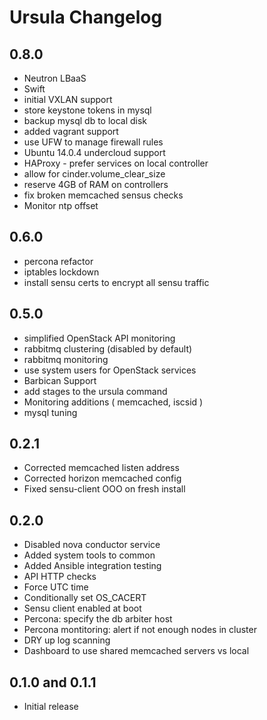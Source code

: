 # Ursula Changelog

## 0.8.0

- Neutron LBaaS
- Swift
- initial VXLAN support
- store keystone tokens in mysql
- backup mysql db to local disk
- added vagrant support
- use UFW to manage firewall rules
- Ubuntu 14.0.4 undercloud support
- HAProxy - prefer services on local controller
- allow for cinder.volume_clear_size
- reserve 4GB of RAM on controllers
- fix broken memcached sensus checks
- Monitor ntp offset

## 0.6.0

- percona refactor 
- iptables lockdown
- install sensu certs to encrypt all sensu traffic

## 0.5.0

- simplified OpenStack API monitoring
- rabbitmq clustering (disabled by default)
- rabbitmq monitoring
- use system users for OpenStack services
- Barbican Support
- add stages to the ursula command
- Monitoring additions ( memcached, iscsid )
- mysql tuning

## 0.2.1

- Corrected memcached listen address
- Corrected horizon memcached config
- Fixed sensu-client OOO on fresh install

## 0.2.0

- Disabled nova conductor service
- Added system tools to common
- Added Ansible integration testing
- API HTTP checks
- Force UTC time
- Conditionally set OS_CACERT
- Sensu client enabled at boot
- Percona: specify the db arbiter host
- Percona montitoring: alert if not enough nodes in cluster
- DRY up log scanning
- Dashboard to use shared memcached servers vs local

## 0.1.0 and 0.1.1

- Initial release

